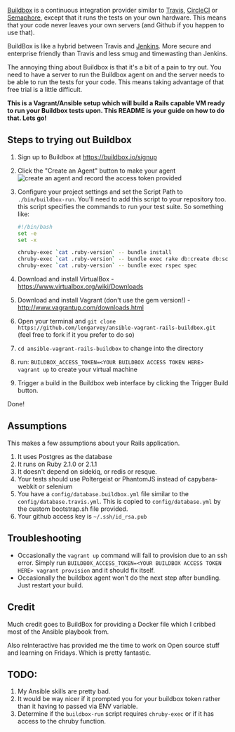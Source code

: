 [Buildbox](http://buildbox.io) is a continuous integration provider similar to [Travis](https://travis-ci.com/), [CircleCI](https://circleci.com/) or
[Semaphore](https://semaphoreapp.com/), except that it runs the tests on your own hardware. This means that
your code never leaves your own servers (and Github if you happen to use that).

BuildBox is like a hybrid between Travis and [Jenkins](http://jenkins-ci.org/).
More secure and enterprise friendly than Travis and less smug and timewasting than Jenkins.

The annoying thing about Buildbox is that it's a bit of a pain to try out. You
need to have a server to run the Buildbox agent on and the server needs to be
able to run the tests for your code. This means taking advantage of that free
trial is a little difficult.

**This is a Vagrant/Ansible setup which will build a Rails capable VM ready to run
your Buildbox tests upon. This README is your guide on how to do that. Lets
go!**

## Steps to trying out Buildbox

1. Sign up to Buildbox at https://buildbox.io/signup
2. Click the "Create an Agent" button to make your agent
   ![create an agent](http://imgur.com/Y0IGzF2)
   and record the access token provided
3. Configure your project settings and set the Script Path to `./bin/buildbox-run`. You'll need to add this script to your repository too.
   this script specifies the commands to run your test suite. So something like:

   ```sh
   #!/bin/bash
   set -e
   set -x

   chruby-exec `cat .ruby-version` -- bundle install
   chruby-exec `cat .ruby-version` -- bundle exec rake db:create db:schema:load
   chruby-exec `cat .ruby-version` -- bundle exec rspec spec
   ```

4. Download and install VirtualBox - https://www.virtualbox.org/wiki/Downloads
5. Download and install Vagrant (don't use the gem version!) - http://www.vagrantup.com/downloads.html
6. Open your terminal and `git clone https://github.com/lengarvey/ansible-vagrant-rails-buildbox.git` (feel free to
fork if it you prefer to do so)
7. `cd ansible-vagrant-rails-buildbox` to change into the directory
8. run: `BUILDBOX_ACCESS_TOKEN=<YOUR BUILDBOX ACCESS TOKEN HERE> vagrant up` to create your virtual machine
9. Trigger a build in the Buildbox web interface by clicking the Trigger Build
button.

Done!

## Assumptions

This makes a few assumptions about your Rails application.

1. It uses Postgres as the database
2. It runs on Ruby 2.1.0 or 2.1.1
3. It doesn't depend on sidekiq, or redis or resque.
4. Your tests should use Poltergeist or PhantomJS instead of capybara-webkit or
selenium
5. You have a `config/database.buildbox.yml` file similar to the
`config/database.travis.yml`. This is copied to `config/database.yml` by the
custom bootstrap.sh file provided.
6. Your github access key is `~/.ssh/id_rsa.pub`

## Troubleshooting

* Occasionally the `vagrant up` command will fail to provision due to an ssh error. Simply run `BUILDBOX_ACCESS_TOKEN=<YOUR BUILDBOX ACCESS TOKEN HERE> vagrant provision` and it should fix itself.
* Occasionally the buildbox agent won't do the next step after bundling. Just restart your build.

## Credit

Much credit goes to BuildBox for providing a Docker file which I cribbed most of the Ansible playbook from.

Also reInteractive has provided me the time to work on Open source stuff and learning on Fridays. Which is pretty fantastic.

## TODO:

1. My Ansible skills are pretty bad.
2. It would be way nicer if it prompted you for your buildbox token rather than it having to passed via ENV variable.
3. Determine if the `buildbox-run` script requires `chruby-exec` or if it has access to the chruby function.
